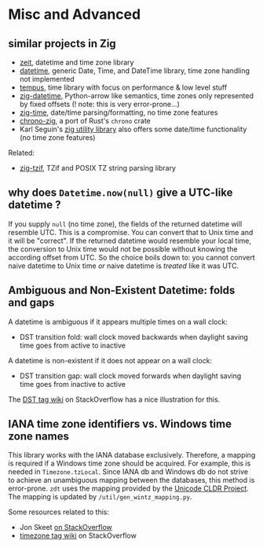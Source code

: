 # Misc and Advanced

## similar projects in Zig

- [zeit](https://github.com/rockorager/zeit), datetime and time zone library
- [datetime](https://github.com/clickingbuttons/datetime), generic Date, Time, and DateTime library, time zone handling not implemented
- [tempus](https://github.com/jnordwick/tempus), time library with focus on performance & low level stuff
- [zig-datetime](https://github.com/frmdstryr/zig-datetime), Python-arrow like semantics, time zones only represented by fixed offsets (! note: this is very error-prone...)
- [zig-time](https://github.com/nektro/zig-time), date/time parsing/formatting, no time zone features
- [chrono-zig](https://codeberg.org/geemili/chrono-zig), a port of Rust's `chrono` crate
- Karl Seguin's [zig utility library](https://github.com/karlseguin/zul) also offers some date/time functionality (no time zone features)

Related:

- [zig-tzif](https://github.com/leroycep/zig-tzif), TZif and POSIX TZ string parsing library

## why does `Datetime.now(null)` give a UTC-like datetime ?

If you supply `null` (no time zone), the fields of the returned datetime will resemble UTC. This is a compromise. You can convert that to Unix time and it will be "correct". If the returned datetime would resemble your local time, the conversion to Unix time would not be possible without knowing the according offset from UTC. So the choice boils down to: you cannot convert naive datetime to Unix time _or_ naive datetime is _treated_ like it was UTC.

## Ambiguous and Non-Existent Datetime: folds and gaps

A datetime is ambiguous if it appears multiple times on a wall clock:

- DST transition fold: wall clock moved backwards when daylight saving time goes from active to inactive

A datetime is non-existent if it does not appear on a wall clock:

- DST transition gap: wall clock moved forwards when daylight saving time goes from inactive to active

The [DST tag wiki](https://stackoverflow.com/tags/dst/info) on StackOverflow has a nice illustration for this.

## IANA time zone identifiers vs. Windows time zone names

This library works with the IANA database exclusively. Therefore, a mapping is required if a Windows time zone should be acquired. For example, this is needed in `Timezone.tzLocal`. Since IANA db and Windows db do not strive to achieve an unambiguous mapping between the databases, this method is error-prone. `zdt` uses the mapping provided by the [Unicode CLDR Project](https://cldr.unicode.org/). The mapping is updated by `/util/gen_wintz_mapping.py`.

Some resources related to this:

- Jon Skeet [on StackOverflow](https://stackoverflow.com/a/71873868/10197418)
- [timezone tag wiki](https://stackoverflow.com/tags/timezone/info) on StackOverflow
